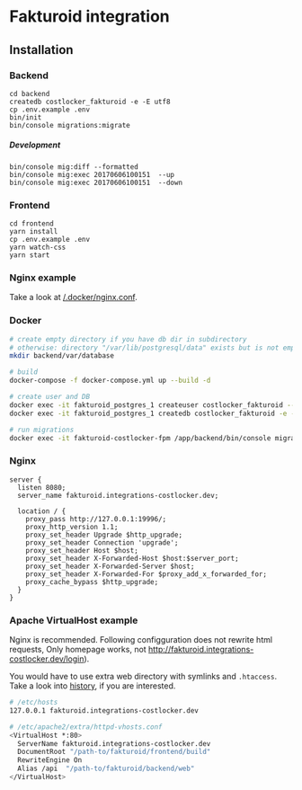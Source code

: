
# Fakturoid integration

## Installation

### Backend

```
cd backend
createdb costlocker_fakturoid -e -E utf8
cp .env.example .env
bin/init
bin/console migrations:migrate
```

##### Development

```
bin/console mig:diff --formatted
bin/console mig:exec 20170606100151  --up
bin/console mig:exec 20170606100151  --down
```

### Frontend

```
cd frontend
yarn install
cp .env.example .env
yarn watch-css
yarn start
```

### Nginx example

Take a look at [/.docker/nginx.conf](/.docker/nginx.conf).

### Docker

```bash
# create empty directory if you have db dir in subdirectory
# otherwise: directory "/var/lib/postgresql/data" exists but is not empty
mkdir backend/var/database

# build
docker-compose -f docker-compose.yml up --build -d

# create user and DB
docker exec -it fakturoid_postgres_1 createuser costlocker_fakturoid --pwprompt -U postgres -W
docker exec -it fakturoid_postgres_1 createdb costlocker_fakturoid -e -E utf8 --owner costlocker_fakturoid -U postgres -W

# run migrations
docker exec -it fakturoid-costlocker-fpm /app/backend/bin/console migrations:migrate
```

### Nginx

```
server {  
  listen 8080;
  server_name fakturoid.integrations-costlocker.dev;

  location / {
    proxy_pass http://127.0.0.1:19996/;
    proxy_http_version 1.1;
    proxy_set_header Upgrade $http_upgrade;
    proxy_set_header Connection 'upgrade';
    proxy_set_header Host $host;
    proxy_set_header X-Forwarded-Host $host:$server_port;
    proxy_set_header X-Forwarded-Server $host;
    proxy_set_header X-Forwarded-For $proxy_add_x_forwarded_for;
    proxy_cache_bypass $http_upgrade;
  }
}
```

### Apache VirtualHost example

Nginx is recommended. Following configguration does not rewrite html requests,
Only homepage works, not http://fakturoid.integrations-costlocker.dev/login).

You would have to use extra web directory with symlinks and `.htaccess`.
Take a look into [history](https://github.com/costlocker/integrations), if you are interested.

```bash
# /etc/hosts
127.0.0.1 fakturoid.integrations-costlocker.dev

# /etc/apache2/extra/httpd-vhosts.conf
<VirtualHost *:80>
  ServerName fakturoid.integrations-costlocker.dev
  DocumentRoot "/path-to/fakturoid/frontend/build"
  RewriteEngine On
  Alias /api  "/path-to/fakturoid/backend/web"
</VirtualHost>
```